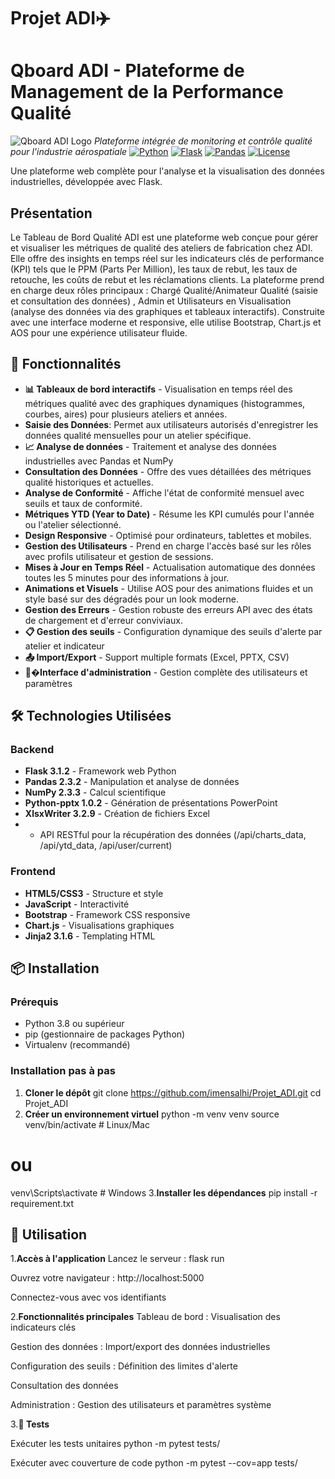 # Projet ADI✈️ 

# Qboard ADI - Plateforme de Management de la Performance Qualité

![Qboard ADI Logo](https://via.placeholder.com/400x100/1E3A8A/FFFFFF?text=Qboard+ADI✈️)
*Plateforme intégrée de monitoring et contrôle qualité pour l'industrie aérospatiale*
[![Python](https://img.shields.io/badge/Python-3.8%2B-blue)](https://www.python.org/)
[![Flask](https://img.shields.io/badge/Flask-3.1.2-green)](https://flask.palletsprojects.com/)
[![Pandas](https://img.shields.io/badge/Pandas-2.3.2-orange)](https://pandas.pydata.org/)
[![License](https://img.shields.io/badge/License-MIT-yellow)](LICENSE)

Une plateforme web complète pour l'analyse et la visualisation des données industrielles, développée avec Flask.

## Présentation
Le Tableau de Bord Qualité ADI est une plateforme web conçue pour gérer et visualiser les métriques de qualité des ateliers de fabrication chez ADI. Elle offre des insights en temps réel sur les indicateurs clés de performance (KPI) tels que le PPM (Parts Per Million), les taux de rebut, les taux de retouche, les coûts de rebut et les réclamations clients. La plateforme prend en charge deux rôles principaux : Chargé Qualité/Animateur Qualité (saisie et consultation des données) , Admin et Utilisateurs en Visualisation (analyse des données via des graphiques et tableaux interactifs). 
Construite avec une interface moderne et responsive, elle utilise Bootstrap, Chart.js et AOS pour une expérience utilisateur fluide.
## 🚀 Fonctionnalités

- **📊 Tableaux de bord interactifs** - Visualisation en temps réel des métriques qualité avec des graphiques dynamiques (histogrammes, courbes, aires) pour plusieurs ateliers et années.
- **Saisie des Données**: Permet aux utilisateurs autorisés d'enregistrer les données qualité mensuelles pour un atelier spécifique.
- **📈 Analyse de données** - Traitement et analyse des données industrielles avec Pandas et NumPy
- **Consultation des Données** - Offre des vues détaillées des métriques qualité historiques et actuelles.
- **Analyse de Conformité** - Affiche l'état de conformité mensuel avec seuils et taux de conformité.
- **Métriques YTD (Year to Date)** -  Résume les KPI cumulés pour l'année ou l'atelier sélectionné.
- **Design Responsive** - Optimisé pour ordinateurs, tablettes et mobiles.
- **Gestion des Utilisateurs** - Prend en charge l'accès basé sur les rôles avec profils utilisateur et gestion de sessions.
- **Mises à Jour en Temps Réel** - Actualisation automatique des données toutes les 5 minutes pour des informations à jour.
- **Animations et Visuels** - Utilise AOS pour des animations fluides et un style basé sur des dégradés pour un look moderne.
-  **Gestion des Erreurs** - Gestion robuste des erreurs API avec des états de chargement et d'erreur conviviaux.
- **📋 Gestion des seuils** - Configuration dynamique des seuils d'alerte par atelier et indicateur
- **📤 Import/Export** - Support multiple formats (Excel, PPTX, CSV)
- **👨‍�Interface d'administration** - Gestion complète des utilisateurs et paramètres

## 🛠️ Technologies Utilisées

### Backend
- **Flask 3.1.2** - Framework web Python
- **Pandas 2.3.2** - Manipulation et analyse de données
- **NumPy 2.3.3** - Calcul scientifique
- **Python-pptx 1.0.2** - Génération de présentations PowerPoint
- **XlsxWriter 3.2.9** - Création de fichiers Excel
- * API RESTful pour la récupération des données (/api/charts_data, /api/ytd_data, /api/user/current)

### Frontend
- **HTML5/CSS3** - Structure et style
- **JavaScript** - Interactivité
- **Bootstrap** - Framework CSS responsive
- **Chart.js** - Visualisations graphiques
- **Jinja2 3.1.6** - Templating HTML

## 📦 Installation

### Prérequis
- Python 3.8 ou supérieur
- pip (gestionnaire de packages Python)
- Virtualenv (recommandé)

### Installation pas à pas

1. **Cloner le dépôt**
   git clone https://github.com/imensalhi/Projet_ADI.git
   cd Projet_ADI
2. **Créer un environnement virtuel**
    python -m venv venv
source venv/bin/activate  # Linux/Mac
# ou
venv\Scripts\activate     # Windows
3.**Installer les dépendances**
pip install -r requirement.txt

## 🚀 Utilisation

1.**Accès à l'application**
Lancez le serveur : flask run

Ouvrez votre navigateur : http://localhost:5000

Connectez-vous avec vos identifiants

2.**Fonctionnalités principales**
Tableau de bord : Visualisation des indicateurs clés

Gestion des données : Import/export des données industrielles

Configuration des seuils : Définition des limites d'alerte

Consultation des données 

Administration : Gestion des utilisateurs et paramètres système

3.**🧪 Tests**

Exécuter les tests unitaires
python -m pytest tests/

 Exécuter avec couverture de code
python -m pytest --cov=app tests/
